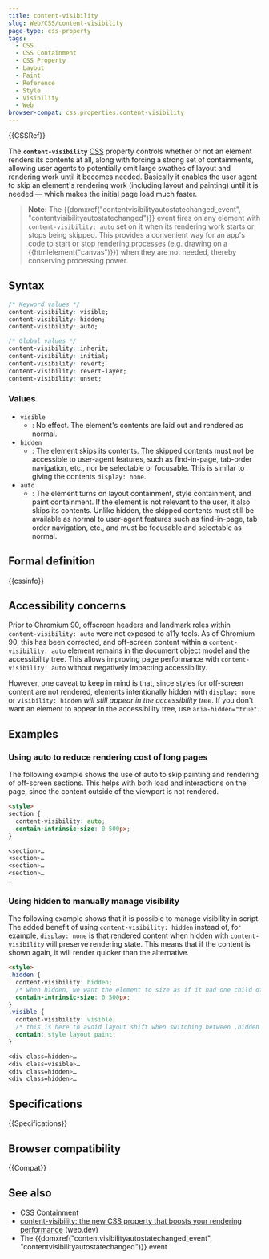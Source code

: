 ```yaml
---
title: content-visibility
slug: Web/CSS/content-visibility
page-type: css-property
tags:
  - CSS
  - CSS Containment
  - CSS Property
  - Layout
  - Paint
  - Reference
  - Style
  - Visibility
  - Web
browser-compat: css.properties.content-visibility
---
```


{{CSSRef}}

The **`content-visibility`** [CSS](/en-US/docs/Web/CSS) property controls whether or not an element renders its contents at all, along with forcing a strong set of containments, allowing user agents to potentially omit large swathes of layout and rendering work until it becomes needed. Basically it enables the user agent to skip an element's rendering work (including layout and painting) until it is needed — which makes the initial page load much faster.

> **Note:** The {{domxref("contentvisibilityautostatechanged_event", "contentvisibilityautostatechanged")}} event fires on any element with `content-visibility: auto` set on it when its rendering work starts or stops being skipped. This provides a convenient way for an app's code to start or stop rendering processes (e.g. drawing on a {{htmlelement("canvas")}}) when they are not needed, thereby conserving processing power.

## Syntax

```css
/* Keyword values */
content-visibility: visible;
content-visibility: hidden;
content-visibility: auto;

/* Global values */
content-visibility: inherit;
content-visibility: initial;
content-visibility: revert;
content-visibility: revert-layer;
content-visibility: unset;
```

### Values

- `visible`
  - : No effect. The element's contents are laid out and rendered as normal.
- `hidden`
  - : The element skips its contents. The skipped contents must not be accessible to user-agent features, such as find-in-page, tab-order navigation, etc., nor be selectable or focusable. This is similar to giving the contents `display: none`.
- `auto`
  - : The element turns on layout containment, style containment, and paint containment. If the element is not relevant to the user, it also skips its contents. Unlike hidden, the skipped contents must still be available as normal to user-agent features such as find-in-page, tab order navigation, etc., and must be focusable and selectable as normal.

## Formal definition

{{cssinfo}}

## Accessibility concerns

Prior to Chromium 90, offscreen headers and landmark roles within `content-visibility: auto` were not exposed to a11y tools. As of Chromium 90, this has been corrected, and off-screen content within a `content-visibility: auto` element remains in the document object model and the accessibility tree. This allows improving page performance with `content-visibility: auto` without negatively impacting accessibility.

However, one caveat to keep in mind is that, since styles for off-screen content are not rendered, elements intentionally hidden with `display: none` or `visibility: hidden` _will still appear in the accessibility tree_. If you don't want an element to appear in the accessibility tree, use `aria-hidden="true"`.

## Examples

### Using auto to reduce rendering cost of long pages

The following example shows the use of auto to skip painting and rendering of off-screen sections. This helps with both load and interactions on the page, since the content outside of the viewport is not rendered.

```html
<style>
section {
  content-visibility: auto;
  contain-intrinsic-size: 0 500px;
}

<section>…
<section>…
<section>…
<section>…
…
```

### Using hidden to manually manage visibility

The following example shows that it is possible to manage visibility in script. The added benefit of using `content-visibility: hidden` instead of, for example, `display: none` is that rendered content when hidden with `content-visibility` will preserve rendering state. This means that if the content is shown again, it will render quicker than the alternative.

```html
<style>
.hidden {
  content-visibility: hidden;
  /* when hidden, we want the element to size as if it had one child of 0x500px size */
  contain-intrinsic-size: 0 500px;
}
.visible {
  content-visibility: visible;
  /* this is here to avoid layout shift when switching between .hidden and .visible */
  contain: style layout paint;
}

<div class=hidden>…
<div class=visible>…
<div class=hidden>…
<div class=hidden>…
```

## Specifications

{{Specifications}}

## Browser compatibility

{{Compat}}

## See also

- [CSS Containment](/en-US/docs/Web/CSS/CSS_Containment)
- [content-visibility: the new CSS property that boosts your rendering performance](https://web.dev/content-visibility/) (web.dev)
- The {{domxref("contentvisibilityautostatechanged_event", "contentvisibilityautostatechanged")}} event
